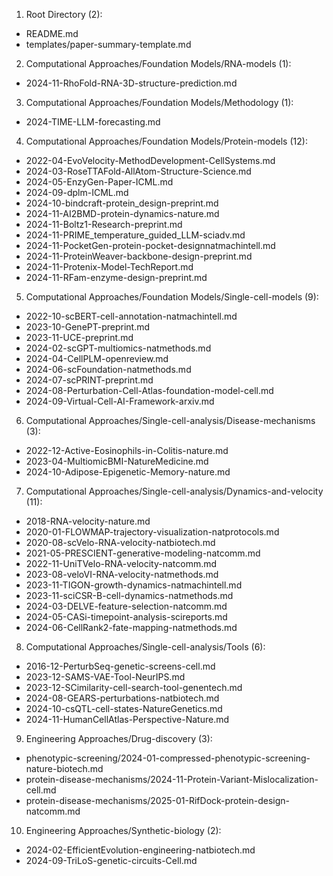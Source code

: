 1. Root Directory (2):
- README.md
- templates/paper-summary-template.md

2. Computational Approaches/Foundation Models/RNA-models (1):
- 2024-11-RhoFold-RNA-3D-structure-prediction.md

3. Computational Approaches/Foundation Models/Methodology (1):
- 2024-TIME-LLM-forecasting.md

4. Computational Approaches/Foundation Models/Protein-models (12):
- 2022-04-EvoVelocity-MethodDevelopment-CellSystems.md
- 2024-03-RoseTTAFold-AllAtom-Structure-Science.md
- 2024-05-EnzyGen-Paper-ICML.md
- 2024-09-dplm-ICML.md
- 2024-10-bindcraft-protein_design-preprint.md
- 2024-11-AI2BMD-protein-dynamics-nature.md
- 2024-11-Boltz1-Research-preprint.md
- 2024-11-PRIME_temperature_guided_LLM-sciadv.md
- 2024-11-PocketGen-protein-pocket-designnatmachintell.md
- 2024-11-ProteinWeaver-backbone-design-preprint.md
- 2024-11-Protenix-Model-TechReport.md
- 2024-11-RFam-enzyme-design-preprint.md

5. Computational Approaches/Foundation Models/Single-cell-models (9):
- 2022-10-scBERT-cell-annotation-natmachintell.md
- 2023-10-GenePT-preprint.md
- 2023-11-UCE-preprint.md
- 2024-02-scGPT-multiomics-natmethods.md
- 2024-04-CellPLM-openreview.md
- 2024-06-scFoundation-natmethods.md
- 2024-07-scPRINT-preprint.md
- 2024-08-Perturbation-Cell-Atlas-foundation-model-cell.md
- 2024-09-Virtual-Cell-AI-Framework-arxiv.md

6. Computational Approaches/Single-cell-analysis/Disease-mechanisms (3):
- 2022-12-Active-Eosinophils-in-Colitis-nature.md
- 2023-04-MultiomicBMI-NatureMedicine.md
- 2024-10-Adipose-Epigenetic-Memory-nature.md

7. Computational Approaches/Single-cell-analysis/Dynamics-and-velocity (11):
- 2018-RNA-velocity-nature.md
- 2020-01-FLOWMAP-trajectory-visualization-natprotocols.md
- 2020-08-scVelo-RNA-velocity-natbiotech.md
- 2021-05-PRESCIENT-generative-modeling-natcomm.md
- 2022-11-UniTVelo-RNA-velocity-natcomm.md
- 2023-08-veloVI-RNA-velocity-natmethods.md
- 2023-11-TIGON-growth-dynamics-natmachintell.md
- 2023-11-sciCSR-B-cell-dynamics-natmethods.md
- 2024-03-DELVE-feature-selection-natcomm.md
- 2024-05-CASi-timepoint-analysis-scireports.md
- 2024-06-CellRank2-fate-mapping-natmethods.md

8. Computational Approaches/Single-cell-analysis/Tools (6):
- 2016-12-PerturbSeq-genetic-screens-cell.md
- 2023-12-SAMS-VAE-Tool-NeurIPS.md
- 2023-12-SCimilarity-cell-search-tool-genentech.md
- 2024-08-GEARS-perturbations-natbiotech.md
- 2024-10-csQTL-cell-states-NatureGenetics.md
- 2024-11-HumanCellAtlas-Perspective-Nature.md

9. Engineering Approaches/Drug-discovery (3):
- phenotypic-screening/2024-01-compressed-phenotypic-screening-nature-biotech.md
- protein-disease-mechanisms/2024-11-Protein-Variant-Mislocalization-cell.md
- protein-disease-mechanisms/2025-01-RifDock-protein-design-natcomm.md

10. Engineering Approaches/Synthetic-biology (2):
- 2024-02-EfficientEvolution-engineering-natbiotech.md
- 2024-09-TriLoS-genetic-circuits-Cell.md
